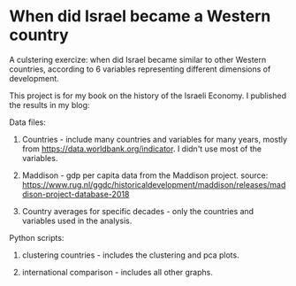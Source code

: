 # When did Israel became a Western country
A culstering exercize: when did Israel became similar to other Western countries, according to 6 variables representing different dimensions of development. 

This project is for my book on the history of the Israeli Economy. I published the results in my blog:


Data files:
1. Countries - include many countries and variables for many years, mostly from https://data.worldbank.org/indicator. 
I didn't use most of the variables. 

2. Maddison - gdp per capita data from the Maddison project. 
source: https://www.rug.nl/ggdc/historicaldevelopment/maddison/releases/maddison-project-database-2018

3. Country averages for specific decades - only the countries and variables used in the analysis.

Python scripts:

1. clustering countries - includes the clustering and pca plots.

2. international comparison - includes all other graphs.
